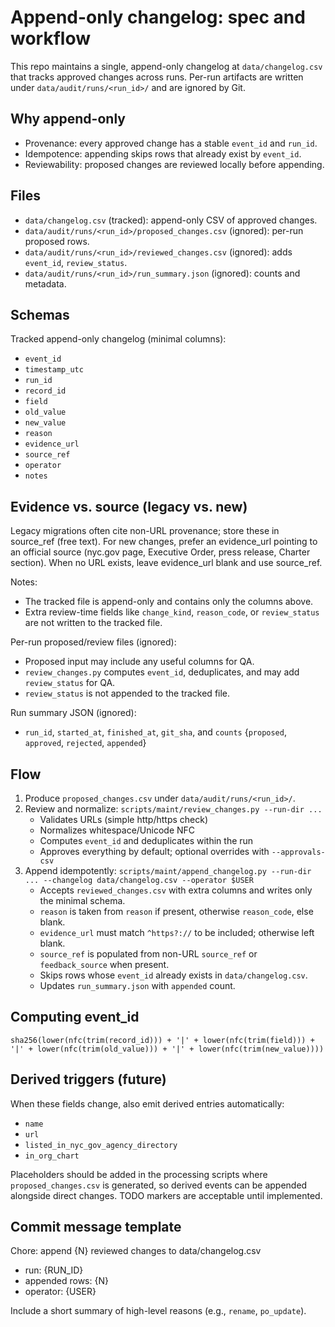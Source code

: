 # Append-only changelog: spec and workflow

This repo maintains a single, append-only changelog at `data/changelog.csv` that tracks approved changes across runs. Per-run artifacts are written under `data/audit/runs/<run_id>/` and are ignored by Git.

## Why append-only
- Provenance: every approved change has a stable `event_id` and `run_id`.
- Idempotence: appending skips rows that already exist by `event_id`.
- Reviewability: proposed changes are reviewed locally before appending.

## Files
- `data/changelog.csv` (tracked): append-only CSV of approved changes.
- `data/audit/runs/<run_id>/proposed_changes.csv` (ignored): per-run proposed rows.
- `data/audit/runs/<run_id>/reviewed_changes.csv` (ignored): adds `event_id`, `review_status`.
- `data/audit/runs/<run_id>/run_summary.json` (ignored): counts and metadata.

## Schemas

Tracked append-only changelog (minimal columns):
- `event_id`
- `timestamp_utc`
- `run_id`
- `record_id`
- `field`
- `old_value`
- `new_value`
- `reason`
- `evidence_url`
- `source_ref`
- `operator`
- `notes`

## Evidence vs. source (legacy vs. new)
Legacy migrations often cite non-URL provenance; store these in source_ref (free text). For new changes, prefer an evidence_url pointing to an official source (nyc.gov page, Executive Order, press release, Charter section). When no URL exists, leave evidence_url blank and use source_ref.

Notes:
- The tracked file is append-only and contains only the columns above.
- Extra review-time fields like `change_kind`, `reason_code`, or `review_status` are not written to the tracked file.

Per-run proposed/review files (ignored):
- Proposed input may include any useful columns for QA.
- `review_changes.py` computes `event_id`, deduplicates, and may add `review_status` for QA.
- `review_status` is not appended to the tracked file.

Run summary JSON (ignored):
- `run_id`, `started_at`, `finished_at`, `git_sha`, and `counts` {`proposed`, `approved`, `rejected`, `appended`}

## Flow
1. Produce `proposed_changes.csv` under `data/audit/runs/<run_id>/`.
2. Review and normalize: `scripts/maint/review_changes.py --run-dir ...`
   - Validates URLs (simple http/https check)
   - Normalizes whitespace/Unicode NFC
   - Computes `event_id` and deduplicates within the run
   - Approves everything by default; optional overrides with `--approvals-csv`
3. Append idempotently: `scripts/maint/append_changelog.py --run-dir ... --changelog data/changelog.csv --operator $USER`
   - Accepts `reviewed_changes.csv` with extra columns and writes only the minimal schema.
   - `reason` is taken from `reason` if present, otherwise `reason_code`, else blank.
   - `evidence_url` must match `^https?://` to be included; otherwise left blank.
   - `source_ref` is populated from non-URL `source_ref` or `feedback_source` when present.
   - Skips rows whose `event_id` already exists in `data/changelog.csv`.
   - Updates `run_summary.json` with `appended` count.

## Computing event_id
`sha256(lower(nfc(trim(record_id))) + '|' + lower(nfc(trim(field))) + '|' + lower(nfc(trim(old_value))) + '|' + lower(nfc(trim(new_value))))`

## Derived triggers (future)
When these fields change, also emit derived entries automatically:
- `name`
- `url`
- `listed_in_nyc_gov_agency_directory`
- `in_org_chart`

Placeholders should be added in the processing scripts where `proposed_changes.csv` is generated, so derived events can be appended alongside direct changes. TODO markers are acceptable until implemented.

## Commit message template

Chore: append {N} reviewed changes to data/changelog.csv

- run: {RUN_ID}
- appended rows: {N}
- operator: {USER}

Include a short summary of high-level reasons (e.g., `rename`, `po_update`).
